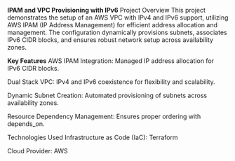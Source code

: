 **IPAM and VPC Provisioning with IPv6**
Project Overview
This project demonstrates the setup of an AWS VPC with IPv4 and IPv6 support, utilizing AWS IPAM (IP Address Management) for efficient address allocation and management. The configuration dynamically provisions subnets, associates IPv6 CIDR blocks, and ensures robust network setup across availability zones.

**Key Features**
AWS IPAM Integration: Managed IP address allocation for IPv6 CIDR blocks.

Dual Stack VPC: IPv4 and IPv6 coexistence for flexibility and scalability.

Dynamic Subnet Creation: Automated provisioning of subnets across availability zones.

Resource Dependency Management: Ensures proper ordering with depends_on.

Technologies Used
Infrastructure as Code (IaC): Terraform

Cloud Provider: AWS
